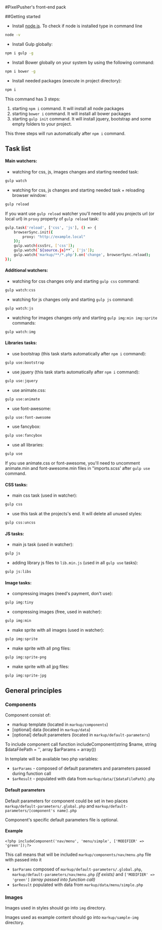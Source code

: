 #PixelPusher's front-end pack

##Getting started

* Install [node.js](https://nodejs.org/).
    To check if node is installed type in command line
```bash
node -v
```
* Install Gulp globally:
```bash
npm i gulp -g
```
* Install Bower globally on your system by using the following command:
```bash
npm i bower -g
```
* Install needed packages (execute in project directory):
```bash
npm i
```
This command has 3 steps:
1. starting `npm i` command. It will install all node packages 
2. starting ` bower i ` command. It will install all bower packages
3. starting ` gulp init ` command. It will install jquery, bootstrap and some empty folders to your project.

This three steps will run automatically after ` npm i ` command.

## Task list
#### Main watchers:
- watching for css, js, images changes and starting needed task:
```bash
gulp watch
```
- watching for css, js changes and starting needed task + reloading browser window:
```bash
gulp reload
```
If you want use `gulp reload` watcher you'll need to add you projects url (or local url) in `proxy` property of `gulp reload` task:
```bash
gulp.task('reload', ['css', 'js'], () => {
    browserSync.init({
        proxy: "http://example.local"
    });
    gulp.watch(cssSrc, ['css']);
    gulp.watch(`${source.js}**`, ['js']);
    gulp.watch('markup/**/*.php').on('change', browserSync.reload);
});
```
#### Additional watchers:
- watching for css changes only and starting `gulp css` command:
```bash
gulp watch:css
```
- watching for js changes only and starting `gulp js` command:
```bash
gulp watch:js
```
- watching for images changes only and starting `gulp img:min img:sprite` commands:
```bash
gulp watch:img
```
#### Libraries tasks:
- use bootstrap (this task starts automatically after `npm i` command):
```bash
gulp use:bootstrap
```
- use jquery (this task starts automatically after `npm i` command):
```bash
gulp use:jquery
```
- use animate.css:
```bash
gulp use:animate
```
- use font-awesome:
```bash
gulp use:font-awesome
```
- use fancybox:
```bash
gulp use:fancybox
```
- use all libraries:
```bash
gulp use
```
If you use animate.css or font-awesome, you'll need to uncomment animate.min and font-awesome.min files in "imports.scss' after `gulp use` command. 
#### CSS tasks:
- main css task (used in watcher):
```bash
gulp css
```
- use this task at the projects's end. It will delete all unused styles:
```bash
gulp css:uncss
```
#### JS tasks:
- main js task (used in watcher):
```bash
gulp js
```
- adding library js files to `lib.min.js` (used in all `gulp use` tasks):
```bash
gulp js:libs
```
#### Image tasks:
- compressing images (need's payment, don't use):
```bash
gulp img:tiny
```
- compressing images (free, used in watcher):
```bash
gulp img:min
```
- make sprite with all images (used in watcher):
```bash
gulp img:sprite
```
- make sprite with all png files:
```bash
gulp img:sprite-png
```
- make sprite with all jpg files:
```bash
gulp img:sprite-jpg
```

## General principles

### Components

Component consist of:
* markup template (located in `markup/components`)
* [optional] data (located in `markup/data`)
* [optional] default parameters (located in `markup/default-parameters`)

To include component call function includeComponent(string $name, string $dataFilePath = '', array $arParams = array())

In template will be available two php variables:
* `$arParams` - composed of default parameters and parameters passed during function call
* `$arResult` - populated with data from `markup/data/{$dataFilePath}.php`

#### Default parameters

Default parameters for component could be set in two places `markup/default-parameters/.global.php`
 and `markup/default-parameters/[component's name].php`

Component's specific default parameters file is optional.
 
#### Example

`<?php includeComponent('nav/menu', 'menu/simple', ['MODIFIER' => 'green']);?>`

This call means that will be included `markup/components/nav/menu.php` file
with passed into it
* `$arParams` composed of `markup/default-parameters/.global.php`,
`markup/default-parameters/nav/menu.php` _(if exists)_ and `['MODIFIER' => 'green']` _(array passed into function call)_
* `$arResult` populated with data from `markup/data/menu/simple.php`

### Images

Images used in styles should go into `img` directory.

Images used as example content should go into `markup/sample-img` directory.

